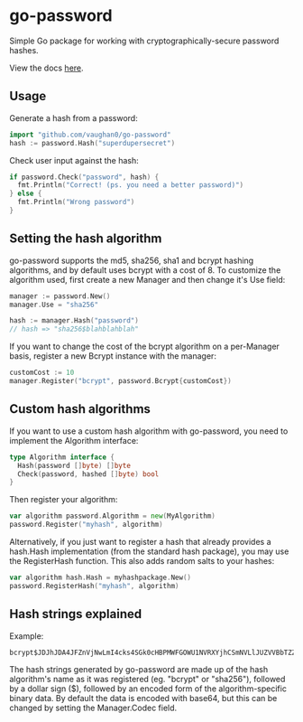 go-password
===========

Simple Go package for working with cryptographically-secure password hashes.

View the docs [here](http://godoc.org/github.com/vaughan0/go-password).

Usage
-----

Generate a hash from a password:

```go
import "github.com/vaughan0/go-password"
hash := password.Hash("superdupersecret")
```

Check user input against the hash:

```go
if password.Check("password", hash) {
  fmt.Println("Correct! (ps. you need a better password)")
} else {
  fmt.Println("Wrong password")
}
```

Setting the hash algorithm
--------------------------

go-password supports the md5, sha256, sha1 and bcrypt hashing algorithms, and
by default uses bcrypt with a cost of 8. To customize the algorithm used, first create
a new Manager and then change it's Use field:

```go
manager := password.New()
manager.Use = "sha256"

hash := manager.Hash("password")
// hash => "sha256$blahblahblah"
```

If you want to change the cost of the bcrypt algorithm on a per-Manager basis,
register a new Bcrypt instance with the manager:

```go
customCost := 10
manager.Register("bcrypt", password.Bcrypt{customCost})
```

Custom hash algorithms
----------------------

If you want to use a custom hash algorithm with go-password, you need to
implement the Algorithm interface:

```go
type Algorithm interface {
  Hash(password []byte) []byte
  Check(password, hashed []byte) bool
}
```

Then register your algorithm:

```go
var algorithm password.Algorithm = new(MyAlgorithm)
password.Register("myhash", algorithm)
```

Alternatively, if you just want to register a hash that already provides a
hash.Hash implementation (from the standard hash package), you may use the
RegisterHash function. This also adds random salts to your hashes:

```go
var algorithm hash.Hash = myhashpackage.New()
password.RegisterHash("myhash", algorithm)
```

Hash strings explained
----------------------

Example:

    bcrypt$JDJhJDA4JFZnVjNwLmI4cks4SGk0cHBPMWFGOWU1NVRXYjhCSmNVLlJUZVVBbTZZN0FLOEZnY2IwR0NL

The hash strings generated by go-password are made up of the hash algorithm's
name as it was registered (eg. "bcrypt" or "sha256"), followed by a dollar sign
($), followed by an encoded form of the algorithm-specific binary data. By
default the data is encoded with base64, but this can be changed by setting the
Manager.Codec field.
